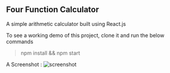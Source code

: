 ## Four Function Calculator

A simple arithmetic calculator built using React.js

To see a working demo of this project, clone it and run the below commands
>npm install &&
>npm start

A Screenshot :
![screenshot](https://user-images.githubusercontent.com/46883706/56916594-e63fd780-6ad6-11e9-84de-634fd5ab96ab.PNG)


